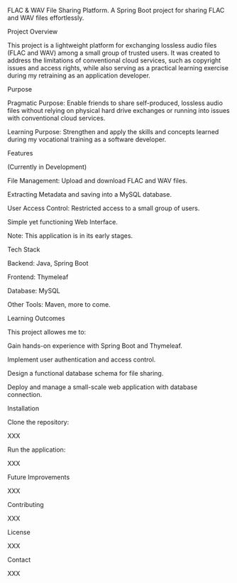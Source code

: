 FLAC & WAV File Sharing Platform. A Spring Boot project for sharing FLAC and WAV files effortlessly.



Project Overview

This project is a lightweight platform for exchanging lossless audio files (FLAC and WAV) among a small group of trusted users. It was created to address the limitations of conventional cloud services, such as copyright issues and access rights, while also serving as a practical learning exercise during my retraining as an application developer.

Purpose

Pragmatic Purpose: Enable friends to share self-produced, lossless audio files without relying on physical hard drive exchanges or running into issues with conventional cloud services.

Learning Purpose: Strengthen and apply the skills and concepts learned during my vocational training as a software developer.

Features

(Currently in Development)

File Management: Upload and download FLAC and WAV files.

Extracting Metadata and saving into a MySQL database.

User Access Control: Restricted access to a small group of users.

Simple yet functioning Web Interface.

Note: This application is in its early stages.

Tech Stack

Backend: Java, Spring Boot

Frontend: Thymeleaf

Database: MySQL

Other Tools: Maven, more to come.

Learning Outcomes

This project allowes me to:

Gain hands-on experience with Spring Boot and Thymeleaf.

Implement user authentication and access control.

Design a functional database schema for file sharing.

Deploy and manage a small-scale web application with database connection.

Installation

Clone the repository:

XXX

Run the application:

XXX

Future Improvements

XXX

Contributing

XXX

License

XXX

Contact

XXX
